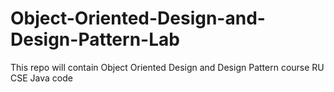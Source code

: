 # Object-Oriented-Design-and-Design-Pattern-Lab
This repo will contain Object Oriented Design and Design Pattern course RU CSE Java code 
